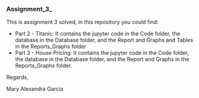 ### Assignment_3_
This is assignment 3 solved, in this repository you could find:
- Part 2 - Titanic: It contains the jupyter code in the Code folder, the database in the Database folder, and the Report and Graphs and Tables in the Reports_Graphs folder
- Part 3 - House Pricing: It contains the jupyter code in the Code folder, the database in the Database folder, and the Report and Graphs in the Reports_Graphs folder.

Regards,

Mary Alexandra Garcia
